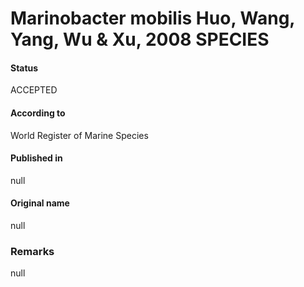 # Marinobacter mobilis Huo, Wang, Yang, Wu & Xu, 2008 SPECIES

#### Status
ACCEPTED

#### According to
World Register of Marine Species

#### Published in
null

#### Original name
null

### Remarks
null